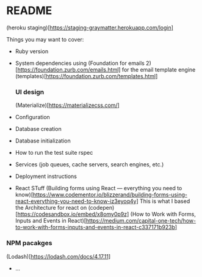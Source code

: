 # README

(heroku staging)[https://staging-graymatter.herokuapp.com/login]

Things you may want to cover:

- Ruby version

- System dependencies
  using (Foundation for emails 2)[https://foundation.zurb.com/emails.html] for the email template engine
  (templates)[https://foundation.zurb.com/templates.html]

  ### UI design

  (Materialize)[https://materializecss.com/]

- Configuration

- Database creation

- Database initialization

- How to run the test suite
  rspec

* Services (job queues, cache servers, search engines, etc.)

* Deployment instructions

* React STuff
  (Building forms using React — everything you need to know)[https://www.codementor.io/blizzerand/building-forms-using-react-everything-you-need-to-know-iz3eyoq4y]
  This is what I based the Architecture for react on
  (codepen)[https://codesandbox.io/embed/x8omy0p9z]
  (How to Work with Forms, Inputs and Events in React)[https://medium.com/capital-one-tech/how-to-work-with-forms-inputs-and-events-in-react-c337171b923b]

### NPM pacakges

(Lodash)[https://lodash.com/docs/4.17.11]

- ...
